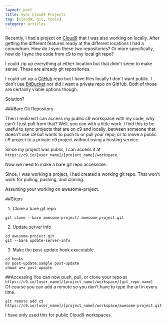 ```yaml
---
layout: post
title: Sync Cloud9 Projects
tag: [cloud9, git, tools]
category: articles
---
```


Recently, I had a project on [Cloud9](https://c9.io) that I was also working on locally. After getting the different features ready at the different locations I had a conundrum. How do I sync these two repositories? Or more specifically, how do I sync the code from c9 to my local git repo?  

I could zip up everything at either location but that didn't seem to make sense. These are already git repositories.  

I could set up a [GitHub](https://github.com) repo but I have files locally I don't want public. I don't use [BitBucket](http://bitbucket.com) nor did I want a private repo on GitHub. Both of those are certainly viable options though.  

Solution?

###Bare Git Repository  

Then I realized I can access my public c9 workspace with my code, why can't I just pull from that? Well, you can with a little work. I find this to be useful to sync projects that are on c9 and locally; between someone that doesn't use c9 but wants to push to or pull your repo; or to move a public c9 project to a private c9 project without using a hosting service.

Since my project was public, I can access it at `https://c9.io/[user_name]/[project_name]/workspace`.  

Now we need to make a bare git repo accessible.

Since, I was working a project, I had created a working git repo. That won't work for pulling, pushing, and cloning.  

Assuming your working on awesome-project.

##Steps
1. Clone a bare git repo  

`git clone --bare awesome-project/ awesome-project.git`

2. Update server info

`cd awesome-project.git`   
`git --bare update-server-info`

3. Make the post-update hook executable

`cd hooks`  
`mv post-update.sample post-update`  
`chmod a+x post-update`

##Accessing
You can now push, pull, or clone your repo at `https://c9.io/[user_name]/[project_name]/workspace/[git_repo_name]`  
Of course you can add a remote so you don't have to type the url in every time.

`git remote add c9 https://c9.io/[user_name]/[project_name]/workspace/awesome-project.git`

I have only used this for public Cloud9 workspaces.
